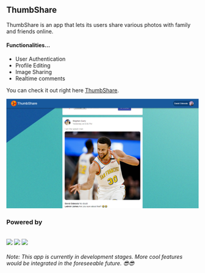 ## ThumbShare

ThumbShare is an app that lets its users share various photos with family and friends online.

#### Functionalities...
- User Authentication
- Profile Editing
- Image Sharing
- Realtime comments

You can check it out right here [ThumbShare](https://thumbshare-2020.web.app).

![](screenshot.png)

### Powered by
<br>
<img src="https://encrypted-tbn0.gstatic.com/images?q=tbn%3AANd9GcS7MTnzWFzaZDz0rw-tUHw1w1PqrcCxcOuR3w&usqp=CAU" width="100">  <img src="https://1.bp.blogspot.com/-YIfQT6q8ZM4/Vzyq5z1B8HI/AAAAAAAAAAc/UmWSSMLKtKgtH7CACElUp12zXkrPK5UoACLcB/s1600/image00.png" width="100">  <img src="https://pbs.twimg.com/media/DQMUDMCX4AApYYW.jpg" width="100">
<br>

###### Note: This app is currently in development stages. More cool features would be integrated in the foreseeable future. 😎😎

